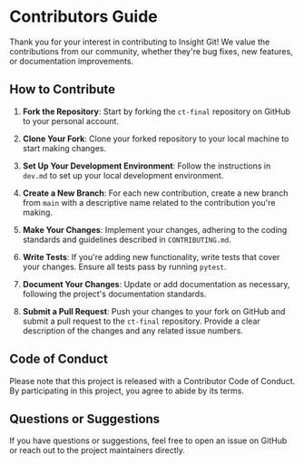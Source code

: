 # Contributors Guide

Thank you for your interest in contributing to Insight Git! We value the contributions from our community, whether they're bug fixes, new features, or documentation improvements.

## How to Contribute

1. **Fork the Repository**: Start by forking the `ct-final` repository on GitHub to your personal account.

2. **Clone Your Fork**: Clone your forked repository to your local machine to start making changes.

3. **Set Up Your Development Environment**: Follow the instructions in `dev.md` to set up your local development environment.

4. **Create a New Branch**: For each new contribution, create a new branch from `main` with a descriptive name related to the contribution you're making.

5. **Make Your Changes**: Implement your changes, adhering to the coding standards and guidelines described in `CONTRIBUTING.md`.

6. **Write Tests**: If you're adding new functionality, write tests that cover your changes. Ensure all tests pass by running `pytest`.

7. **Document Your Changes**: Update or add documentation as necessary, following the project's documentation standards.

8. **Submit a Pull Request**: Push your changes to your fork on GitHub and submit a pull request to the `ct-final` repository. Provide a clear description of the changes and any related issue numbers.

## Code of Conduct

Please note that this project is released with a Contributor Code of Conduct. By participating in this project, you agree to abide by its terms.

## Questions or Suggestions

If you have questions or suggestions, feel free to open an issue on GitHub or reach out to the project maintainers directly.
